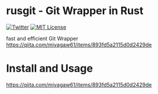 # rusgit - Git Wrapper in Rust

[![Twitter](https://imgur.com/Ibo0Twr.png)](https://twitter.com/miyagaw61)
[![MIT License](https://img.shields.io/badge/license-MIT-blue.svg?style=flat)](http://choosealicense.com/licenses/mit/)

fast and efficient Git Wrapper  
https://qiita.com/miyagaw61/items/893fd5a2115d0d2429de

# Install and Usage

https://qiita.com/miyagaw61/items/893fd5a2115d0d2429de
